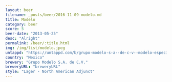 ```yaml
---
layout: beer
filename: _posts/beer/2016-11-09-modelo.md
title: Modelo
category: beer
score: 5
beer-date: "2013-05-25"
desc: "Alright"
permalink: /beer/:title.html
img: /img/list/modelo.jpeg
untappd: "https://untappd.com/b/grupo-modelo-s-a--de-c-v--modelo-especial/6277"
country: "Mexico"
brewery: "Grupo Modelo S.A. de C.V."
breweryURL: "breweryURL"
style: "Lager - North American Adjunct"
---
```

